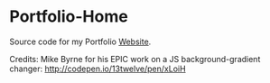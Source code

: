 # Portfolio-Home
Source code for my Portfolio [Website](http://mbusson.com/).

Credits:
Mike Byrne for his EPIC work on a JS background-gradient changer:
http://codepen.io/13twelve/pen/xLoiH
